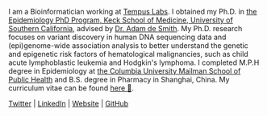 I am a Bioinformatician working at [Tempus Labs](https://www.tempus.com/). I obtained my Ph.D. in [the Epidemiology PhD Program, Keck School of Medicine, University of Southern California](https://keck.usc.edu/), advised by [Dr. Adam de Smith](https://keck.usc.edu/faculty-search/adam-de-smith/). My Ph.D. research focuses on variant discovery in human DNA sequencing data and (epi)genome-wide association analysis to better understand the genetic and epigenetic risk factors of hematological malignancies, such as child acute lymphoblastic leukemia and Hodgkin's lymphoma. I completed M.P.H degree in Epidemiology at [the Columbia University Mailman School of Public Health](https://www.publichealth.columbia.edu/) and B.S. degree in Pharmacy in Shanghai, China. My curriculum vitae can be found [here :open_file_folder:](https://xukeren.rbind.io/cv/cv.pdf).  
 
[Twitter](https://twitter.com/kerenxuepi) | [LinkedIn](https://www.linkedin.com/in/kerenxu/) | [Website](https://xukeren.rbind.io/) | [GitHub](https://github.com/XUKEREN)
